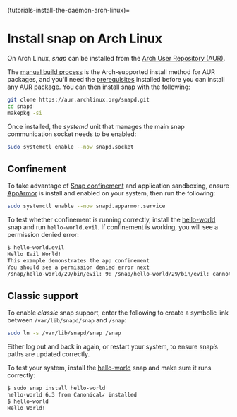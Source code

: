 (tutorials-install-the-daemon-arch-linux)=
# Install snap on Arch Linux

On Arch Linux, *snap* can be installed from the [Arch User Repository (AUR)](https://aur.archlinux.org/packages/snapd/).

The [manual build process](https://wiki.archlinux.org/index.php/Arch_User_Repository#Installing_packages) is the Arch-supported install method for AUR packages, and you'll need the [prerequisites](https://wiki.archlinux.org/index.php/Arch_User_Repository#Prerequisites) installed before you can install any AUR package. You can then install snap with the following:

```bash
git clone https://aur.archlinux.org/snapd.git
cd snapd
makepkg -si
```

Once installed, the *systemd* unit that manages the main snap communication socket needs to be enabled:

```bash
sudo systemctl enable --now snapd.socket
```

## Confinement

To take advantage of [Snap confinement](/explanation/security/snap-confinement) and application sandboxing, ensure [AppArmor](https://wiki.archlinux.org/title/AppArmor#Installation) is install and enabled on your system, then run the following:

```bash
sudo systemctl enable --now snapd.apparmor.service
```

To test whether confinement is running correctly, install the [hello-world](https://snapcraft.io/hello-world) snap and run `hello-world.evil`. If confinement is working, you will see a permission denied error:

```bash
$ hello-world.evil 
Hello Evil World!
This example demonstrates the app confinement
You should see a permission denied error next
/snap/hello-world/29/bin/evil: 9: /snap/hello-world/29/bin/evil: cannot create /var/tmp/myevil.txt: Permission denied
```

## Classic support

To enable *classic* snap support, enter the following to create a symbolic link between `/var/lib/snapd/snap` and `/snap`:

```bash
sudo ln -s /var/lib/snapd/snap /snap
```

Either log out and back in again, or restart your system, to ensure snap’s paths are updated correctly.

To test your system, install the [hello-world](https://snapcraft.io/hello-world) snap and make sure it runs correctly:

```bash
$ sudo snap install hello-world
hello-world 6.3 from Canonical✓ installed
$ hello-world
Hello World!
```
